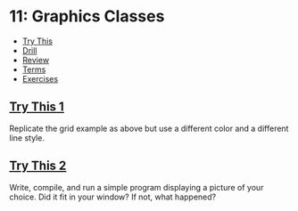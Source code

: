 # 11: Graphics Classes

- [Try This](#try-this-1)
- [Drill](#drill-1)
- [Review](#review-1)
- [Terms](terms.txt)
- [Exercises](#exercise-1)

## [Try This 1](try_this/01)
Replicate the grid example as above but use a different color and a different line style.

## [Try This 2](try_this/02)
Write, compile, and run a simple program displaying a picture of your choice. Did it fit in your window? If not, what happened?
